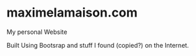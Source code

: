 maximelamaison.com
==================

My personal Website

Built Using Bootsrap and stuff I found (copied?) on the Internet.
